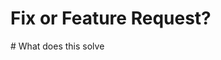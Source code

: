 # Fix or Feature Request?
<!--- Is this pull request to fix something or is a feature request ---!>
<!--- If this is a fix has a issue been raised? (anything other than a typo) ---!>

# What does this solve
